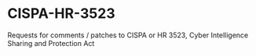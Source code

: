 CISPA-HR-3523
=============

Requests for comments / patches to CISPA or HR 3523, Cyber Intelligence Sharing and Protection Act